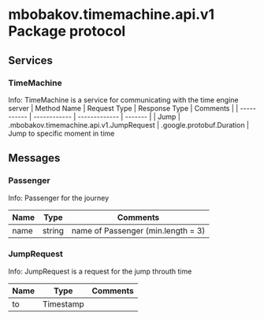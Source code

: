 # mbobakov.timemachine.api.v1 Package protocol

## Services
### TimeMachine

Info: TimeMachine is a service for communicating with the time engine server
| Method Name | Request Type | Response Type | Comments |
| ----------- | ------------ | ------------- | ------- |
| Jump | .mbobakov.timemachine.api.v1.JumpRequest | .google.protobuf.Duration | Jump to specific moment in time




## Messages

### Passenger
Info:  Passenger for the journey


| Name | Type | Comments|
| ----------- | ------------ | ---------- |
| name |string| name of Passenger (min.length = 3)

### JumpRequest
Info:  JumpRequest is a request for the jump throuth time


| Name | Type | Comments|
| ----------- | ------------ | ---------- |
| to |Timestamp|| passenger |Passenger| Passengers for the trip (min=2 max=5)



